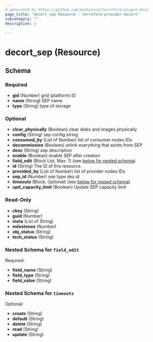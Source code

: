 ```yaml
---
# generated by https://github.com/hashicorp/terraform-plugin-docs
page_title: "decort_sep Resource - terraform-provider-decort"
subcategory: ""
description: |-
  
---
```


# decort_sep (Resource)





<!-- schema generated by tfplugindocs -->
## Schema

### Required

- **gid** (Number) grid (platform) ID
- **name** (String) SEP name
- **type** (String) type of storage

### Optional

- **clear_physically** (Boolean) clear disks and images physically
- **config** (String) sep config string
- **consumed_by** (List of Number) list of consumer nodes IDs
- **decommission** (Boolean) unlink everything that exists from SEP
- **desc** (String) sep description
- **enable** (Boolean) enable SEP after creation
- **field_edit** (Block List, Max: 1) (see [below for nested schema](#nestedblock--field_edit))
- **id** (String) The ID of this resource.
- **provided_by** (List of Number) list of provider nodes IDs
- **sep_id** (Number) sep type des id
- **timeouts** (Block, Optional) (see [below for nested schema](#nestedblock--timeouts))
- **upd_capacity_limit** (Boolean) Update SEP capacity limit

### Read-Only

- **ckey** (String)
- **guid** (Number)
- **meta** (List of String)
- **milestones** (Number)
- **obj_status** (String)
- **tech_status** (String)

<a id="nestedblock--field_edit"></a>
### Nested Schema for `field_edit`

Required:

- **field_name** (String)
- **field_type** (String)
- **field_value** (String)


<a id="nestedblock--timeouts"></a>
### Nested Schema for `timeouts`

Optional:

- **create** (String)
- **default** (String)
- **delete** (String)
- **read** (String)
- **update** (String)


